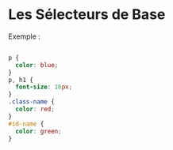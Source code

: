 <div w-full h-full>
    <div>
        <h1 w-70 pb-4 text-gradient-css font-mono text-2xl >Les Sélecteurs de Base</h1>
    </div>
    <div>
        <ListCustom
        listStyle="text-gradient-css"
        title="Sélecteurs de Type, de Classe et d'ID"
        :list="[
            `Type: p { color: blue; }`,
            `Classe: .class-name { color: red; }`,
            `ID: #id-name { color: green; }`
        ]"
        />
    </div>
    <p>Exemple :</p>

```css

p {
  color: blue;
}
p, h1 {
  font-size: 16px;
}
.class-name {
  color: red;
}
#id-name {
  color: green;
}

```

</div>